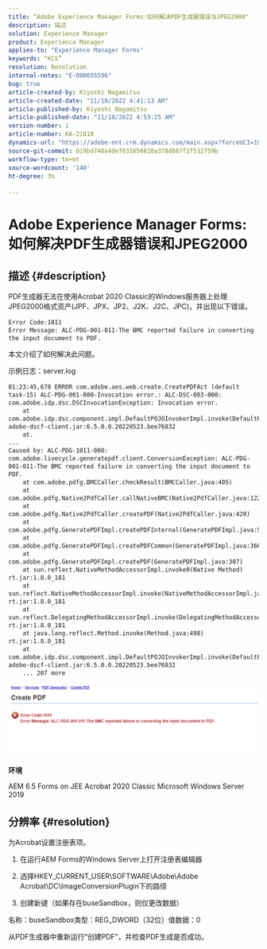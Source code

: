```yaml
---
title: “Adobe Experience Manager Forms:如何解决PDF生成器错误与JPEG2000"
description: 描述
solution: Experience Manager
product: Experience Manager
applies-to: "Experience Manager Forms"
keywords: “KCS”
resolution: Resolution
internal-notes: "E-000655596"
bug: true
article-created-by: Kiyoshi Nagamitsu
article-created-date: "11/18/2022 4:41:13 AM"
article-published-by: Kiyoshi Nagamitsu
article-published-date: "11/18/2022 4:53:25 AM"
version-number: 1
article-number: KA-21018
dynamics-url: "https://adobe-ent.crm.dynamics.com/main.aspx?forceUCI=1&pagetype=entityrecord&etn=knowledgearticle&id=82451538-fb66-ed11-9561-6045bd006b3d"
source-git-commit: 019bd740a4def831656810a378d887f2f532759b
workflow-type: tm+mt
source-wordcount: '140'
ht-degree: 3%

---
```


# Adobe Experience Manager Forms:如何解决PDF生成器错误和JPEG2000

## 描述 {#description}


PDF生成器无法在使用Acrobat 2020 Classic的Windows服务器上处理JPEG2000格式资产(JPF、JPX、JP2、J2K、J2C、JPC)，并出现以下错误。


```
Error Code:1011 
Error Message: ALC-PDG-001-011-The BMC reported failure in converting the input document to PDF.
```


本文介绍了如何解决此问题。

示例日志：server.log


```
01:23:45,678 ERROR com.adobe.aes.web.create.CreatePDFAct (default task-15) ALC-PDG-001-000-Invocation error.: ALC-DSC-003-000: com.adobe.idp.dsc.DSCInvocationException: Invocation error.
    at com.adobe.idp.dsc.component.impl.DefaultPOJOInvokerImpl.invoke(DefaultPOJOInvokerImpl.java:152) adobe-dscf-client.jar:6.5.0.0.20220523.bee76832
    at.
...
Caused by: ALC-PDG-1011-000: com.adobe.livecycle.generatepdf.client.ConversionException: ALC-PDG-001-011-The BMC reported failure in converting the input document to PDF.
    at com.adobe.pdfg.BMCCaller.checkResult(BMCCaller.java:405)
    at com.adobe.pdfg.Native2PdfCaller.callNativeBMC(Native2PdfCaller.java:1229)
    at com.adobe.pdfg.Native2PdfCaller.createPDF(Native2PdfCaller.java:420)
    at com.adobe.pdfg.GeneratePDFImpl.createPDFInternal(GeneratePDFImpl.java:527)
    at com.adobe.pdfg.GeneratePDFImpl.createPDFCommon(GeneratePDFImpl.java:366)
    at com.adobe.pdfg.GeneratePDFImpl.createPDF(GeneratePDFImpl.java:307)
    at sun.reflect.NativeMethodAccessorImpl.invoke0(Native Method) rt.jar:1.8.0_181
    at sun.reflect.NativeMethodAccessorImpl.invoke(NativeMethodAccessorImpl.java:62) rt.jar:1.8.0_181
    at sun.reflect.DelegatingMethodAccessorImpl.invoke(DelegatingMethodAccessorImpl.java:43) rt.jar:1.8.0_181
    at java.lang.reflect.Method.invoke(Method.java:498) rt.jar:1.8.0_181
    at com.adobe.idp.dsc.component.impl.DefaultPOJOInvokerImpl.invoke(DefaultPOJOInvokerImpl.java:118) adobe-dscf-client.jar:6.5.0.0.20220523.bee76832
    ... 207 more
```






![](assets/___77a247cf-fc66-ed11-9561-6045bd006b3d___.jpeg)

<b>环境</b>

AEM 6.5 Forms on JEE Acrobat 2020 Classic Microsoft Windows Server 2019


## 分辨率 {#resolution}


为Acrobat设置注册表项。

1. 在运行AEM Forms的Windows Server上打开注册表编辑器

2. 选择HKEY_CURRENT_USER\SOFTWARE\Adobe\Adobe Acrobat\DC\ImageConversionPlugin下的路径

3. 创建新键（如果存在buseSandbox，则仅更改数据）

名称：buseSandbox类型：REG_DWORD（32位）值数据：0

从PDF生成器中重新运行“创建PDF”，并检查PDF生成是否成功。
